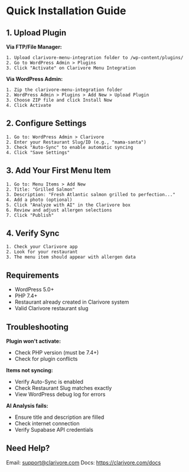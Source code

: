 # Quick Installation Guide

## 1. Upload Plugin

**Via FTP/File Manager:**
```
1. Upload clarivore-menu-integration folder to /wp-content/plugins/
2. Go to WordPress Admin > Plugins
3. Click "Activate" on Clarivore Menu Integration
```

**Via WordPress Admin:**
```
1. Zip the clarivore-menu-integration folder
2. WordPress Admin > Plugins > Add New > Upload Plugin
3. Choose ZIP file and click Install Now
4. Click Activate
```

## 2. Configure Settings

```
1. Go to: WordPress Admin > Clarivore
2. Enter your Restaurant Slug/ID (e.g., "mama-santa")
3. Check "Auto-Sync" to enable automatic syncing
4. Click "Save Settings"
```

## 3. Add Your First Menu Item

```
1. Go to: Menu Items > Add New
2. Title: "Grilled Salmon"
3. Description: "Fresh Atlantic salmon grilled to perfection..."
4. Add a photo (optional)
5. Click "Analyze with AI" in the Clarivore box
6. Review and adjust allergen selections
7. Click "Publish"
```

## 4. Verify Sync

```
1. Check your Clarivore app
2. Look for your restaurant
3. The menu item should appear with allergen data
```

## Requirements

- WordPress 5.0+
- PHP 7.4+
- Restaurant already created in Clarivore system
- Valid Clarivore restaurant slug

## Troubleshooting

**Plugin won't activate:**
- Check PHP version (must be 7.4+)
- Check for plugin conflicts

**Items not syncing:**
- Verify Auto-Sync is enabled
- Check Restaurant Slug matches exactly
- View WordPress debug log for errors

**AI Analysis fails:**
- Ensure title and description are filled
- Check internet connection
- Verify Supabase API credentials

## Need Help?

Email: support@clarivore.com
Docs: https://clarivore.com/docs
